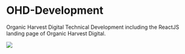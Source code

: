 # OHD-Development
Organic Harvest Digital Technical Development including the ReactJS landing page of Organic Harvest Digital.

![](OHD-LAND.gif)
